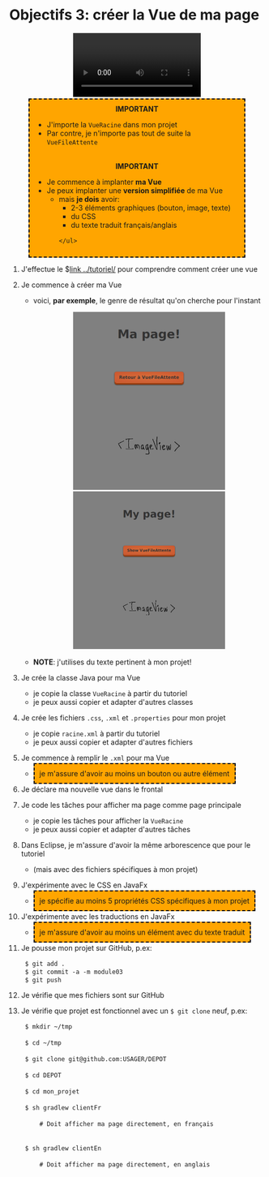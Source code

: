# Objectifs 3: créer la Vue de ma page

<center>
<video width="50%" src="presentation.mp4" type="video/mp4" controls>
</center>

<center>
<div style="background-color:orange;width:80%;border:2px dashed black;padding:10px">
<strong>IMPORTANT</strong>
<div style="text-align:left">
<ul>
<li>J'importe la <code>VueRacine</code> dans mon projet
<li>Par contre, je n'importe pas tout de suite la <code>VueFileAttente</code> 
</ul>
</div>
<br>
<strong>IMPORTANT</strong>
<div style="text-align:left">
<ul>
<li>Je commence à implanter <strong>ma Vue</strong>
<li>Je peux implanter une <strong>version simplifiée</strong> de ma Vue
    <ul>
        <li> mais <strong>je dois</strong> avoir:
        <ul>
        <li>2-3 éléments graphiques (bouton, image, texte)
        <li>du CSS
        <li>du texte traduit français/anglais
        </ul>
             
    </ul>
</ul>
</div>
</center>

1. J'effectue le $[link ../tutoriel/](tutoriel) pour comprendre comment créer une vue

1. Je commence à créer ma Vue
    * voici, <strong>par exemple</strong>, le genre de résultat qu'on cherche pour l'instant


        <center>
            <img width="300px" src="exemple_fr.png" />
        </center>

        <center>
            <img width="300px" src="exemple_en.png" />
        </center>

    * **NOTE**: j'utilises du texte pertinent à mon projet!

1. Je crée la classe Java pour ma Vue
    * je copie la classe `VueRacine` à partir du tutoriel
    * je peux aussi copier et adapter d'autres classes

1. Je crée les fichiers `.css`, `.xml` et `.properties` pour mon projet
    * je copie `racine.xml` à partir du tutoriel 
    * je peux aussi copier et adapter d'autres fichiers

1. Je commence à remplir le `.xml` pour ma Vue
    * <span style="background-color:orange; padding:10px;border:2px dashed black;">je m'assure d'avoir au moins un bouton ou autre élément</span>

1. Je déclare ma nouvelle vue dans le frontal

1. Je code les tâches pour afficher ma page comme page principale
    * je copie les tâches pour afficher la `VueRacine`
    * je peux aussi copier et adapter d'autres tâches

1. Dans Eclipse, je m'assure d'avoir la même arborescence que pour le tutoriel
    * (mais avec des fichiers spécifiques à mon projet)

1. J'expérimente avec le CSS en JavaFx

    * <span style="background-color:orange; padding:10px;border:2px dashed black;">je spécifie au moins 5 propriétés CSS spécifiques à mon projet</span>

1. J'expérimente avec les traductions en JavaFx

    * <span style="background-color:orange; padding:10px;border:2px dashed black;">je m'assure d'avoir au moins un élément avec du texte traduit</span>

1. Je pousse mon projet sur GitHub, p.ex:

        $ git add .
        $ git commit -a -m module03
        $ git push 

1. Je vérifie que mes fichiers sont sur GitHub

1. Je vérifie que projet est fonctionnel avec un `$ git clone` neuf, p.ex:

        $ mkdir ~/tmp

        $ cd ~/tmp

        $ git clone git@github.com:USAGER/DEPOT

        $ cd DEPOT

        $ cd mon_projet

        $ sh gradlew clientFr

            # Doit afficher ma page directement, en français


        $ sh gradlew clientEn

            # Doit afficher ma page directement, en anglais

